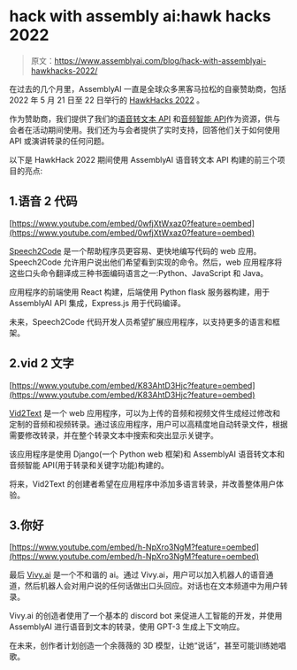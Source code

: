 # hack with assembly ai:hawk hacks 2022

> 原文：<https://www.assemblyai.com/blog/hack-with-assemblyai-hawkhacks-2022/>

在过去的几个月里，AssemblyAI 一直是全球众多黑客马拉松的自豪赞助商，包括 2022 年 5 月 21 日至 22 日举行的 [HawkHacks 2022](https://hawkhacks.devpost.com/) 。

作为赞助商，我们提供了我们的[语音转文本 API](https://www.assemblyai.com/blog/the-top-free-speech-to-text-apis-and-open-source-engines/) 和[音频智能 API](https://www.assemblyai.com/blog/what-is-audio-intelligence/)作为资源，供与会者在活动期间使用。我们还为与会者提供了实时支持，回答他们关于如何使用 API 或演讲转录的任何问题。

以下是 HawkHack 2022 期间使用 AssemblyAI 语音转文本 API 构建的前三个项目的亮点:

## 1.语音 2 代码

[https://www.youtube.com/embed/0wfjXtWxaz0?feature=oembed](https://www.youtube.com/embed/0wfjXtWxaz0?feature=oembed)

[Speech2Code](https://devpost.com/software/speech2code) 是一个帮助程序员更容易、更快地编写代码的 web 应用。Speech2Code 允许用户说出他们希望看到实现的命令。然后，web 应用程序将这些口头命令翻译成三种书面编码语言之一:Python、JavaScript 和 Java。

应用程序的前端使用 React 构建，后端使用 Python flask 服务器构建，用于 AssemblyAI API 集成，Express.js 用于代码编译。

未来，Speech2Code 代码开发人员希望扩展应用程序，以支持更多的语言和框架。

## 2.vid 2 文字

[https://www.youtube.com/embed/K83AhtD3Hjc?feature=oembed](https://www.youtube.com/embed/K83AhtD3Hjc?feature=oembed)

[Vid2Text](https://devpost.com/software/vid2text) 是一个 web 应用程序，可以为上传的音频和视频文件生成经过修改和定制的音频和视频转录。通过该应用程序，用户可以高精度地自动转录文件，根据需要修改转录，并在整个转录文本中搜索和突出显示关键字。

该应用程序是使用 Django(一个 Python web 框架)和 AssemblyAI 语音转文本和音频智能 API(用于转录和关键字功能)构建的。

将来，Vid2Text 的创建者希望在应用程序中添加多语言转录，并改善整体用户体验。

## 3.你好

[https://www.youtube.com/embed/h-NpXro3NgM?feature=oembed](https://www.youtube.com/embed/h-NpXro3NgM?feature=oembed)

最后 [Vivy.ai](https://devpost.com/software/vivy-ai) 是一个不和谐的 ai。通过 Vivy.ai，用户可以加入机器人的语音通道，然后机器人会对用户说的任何话做出口头回应。对话也在文本频道中为用户转录。

Vivy.ai 的创造者使用了一个基本的 discord bot 来促进人工智能的开发，并使用 AssemblyAI 进行语音到文本的转录，使用 GPT-3 生成上下文响应。

在未来，创作者计划创造一个余薇薇的 3D 模型，让她“说话”，甚至可能训练她唱歌。